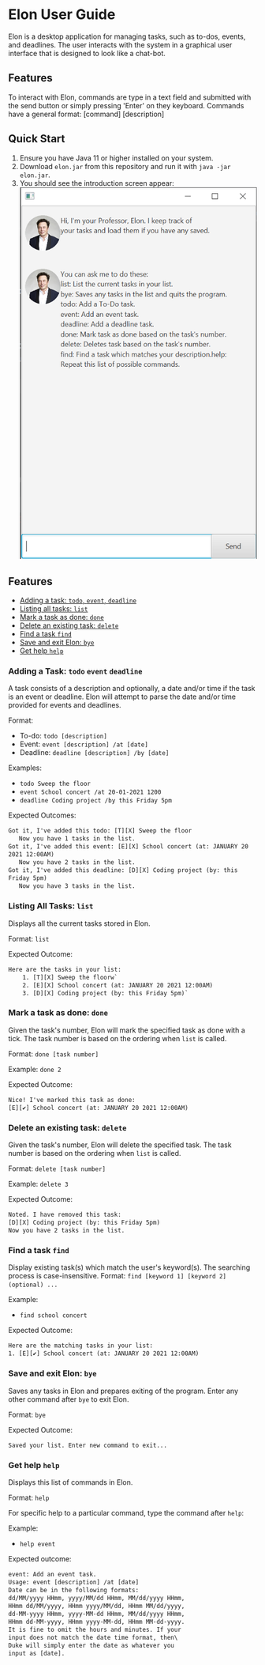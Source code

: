 # Elon User Guide
Elon is a desktop application for managing tasks, such as to-dos, events,
and deadlines. The user interacts with the system in a graphical user
interface that is designed to look like a chat-bot.

## Features 
To interact with Elon, commands are type in a text field and submitted
with the send button or simply pressing 'Enter' on they keyboard.
Commands have a general format: [command] [description]

## Quick Start
1. Ensure you have Java 11 or higher installed on your system.
1. Download `elon.jar` from this repository and run it with `java -jar elon.jar`.
1. You should see the introduction screen appear:\
![Elon introduction screen](Ui_Intro_Screen.png)

## Features
* [Adding a task: `todo`, `event`, `deadline`](#adding-a-task-todo-event-deadline)
* [Listing all tasks: `list`](#listing-all-tasks-list)
* [Mark a task as done: `done`](#mark-a-task-as-done-done)
* [Delete an existing task: `delete`](#delete-an-existing-task-delete)
* [Find a task `find`](#find-a-task-find)
* [Save and exit Elon: `bye`](#save-and-exit-elon-bye)
* [Get help `help`](#get-help-help)

### Adding a Task: `todo` `event` `deadline`
A task consists of a description and optionally, a date and/or time
if the task is an event or deadline. Elon will attempt to parse the
date and/or time provided for events and deadlines.

Format:
* To-do: `todo [description]`
* Event: `event [description] /at [date]`
* Deadline: `deadline [description] /by [date]`

Examples:
* `todo Sweep the floor`
* `event School concert /at 20-01-2021 1200`
* `deadline Coding project /by this Friday 5pm`

Expected Outcomes:
```$xslt
Got it, I've added this todo: [T][X] Sweep the floor
   Now you have 1 tasks in the list.
Got it, I've added this event: [E][X] School concert (at: JANUARY 20 2021 12:00AM)
   Now you have 2 tasks in the list.
Got it, I've added this deadline: [D][X] Coding project (by: this Friday 5pm)
   Now you have 3 tasks in the list.
```

### Listing All Tasks: `list`
Displays all the current tasks stored in Elon.

Format: `list`

Expected Outcome:
```$xslt
Here are the tasks in your list:
    1. [T][X] Sweep the floorw`
    2. [E][X] School concert (at: JANUARY 20 2021 12:00AM)
    3. [D][X] Coding project (by: this Friday 5pm)`
```

### Mark a task as done: `done`
Given the task's number, Elon will mark the specified
task as done with a tick. The task number is based on 
the ordering when `list` is called.

Format: `done [task number]`

Example: `done 2`

Expected Outcome:
```$xslt
Nice! I've marked this task as done:
[E][✔] School concert (at: JANUARY 20 2021 12:00AM)
```

### Delete an existing task: `delete`
Given the task's number, Elon will delete the specified
task. The task number is based on the ordering when `list` is called.

Format: `delete [task number]`

Example: `delete 3`

Expected Outcome:
```$xslt
Noted. I have removed this task:
[D][X] Coding project (by: this Friday 5pm)
Now you have 2 tasks in the list.
```

### Find a task `find`
Display existing task(s) which match the user's keyword(s).
The searching process is case-insensitive.
Format: `find [keyword 1] [keyword 2] (optional) ...`

Example:
* `find school concert`

Expected Outcome:
```$xslt
Here are the matching tasks in your list:
1. [E][✔] School concert (at: JANUARY 20 2021 12:00AM)
```

### Save and exit Elon: `bye`
Saves any tasks in Elon and prepares exiting of the program.
Enter any other command after `bye` to exit Elon.

Format: `bye`

Expected Outcome:
```
Saved your list. Enter new command to exit...
```

### Get help `help`
Displays this list of commands in Elon.

Format: `help`
 
For specific help to a particular command, type the command after `help`:

Example:
* `help event`

Expected outcome:
```$xslt
event: Add an event task.
Usage: event [description] /at [date]
Date can be in the following formats:
dd/MM/yyyy HHmm, yyyy/MM/dd HHmm, MM/dd/yyyy HHmm,
HHmm dd/MM/yyyy, HHmm yyyy/MM/dd, HHmm MM/dd/yyyy,
dd-MM-yyyy HHmm, yyyy-MM-dd HHmm, MM/dd/yyyy HHmm,
HHmm dd-MM-yyyy, HHmm yyyy-MM-dd, HHmm MM-dd-yyyy.
It is fine to omit the hours and minutes. If your
input does not match the date time format, then\
Duke will simply enter the date as whatever you
input as [date].
```